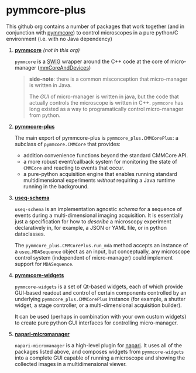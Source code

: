 # pymmcore-plus

This github org contains a number of packages that work together (and in 
conjunction with [pymmcore](https://github.com/micro-manager/pymmcore))
to control microscopes in a pure python/C environment (i.e. with no
Java dependency)

1. **[pymmcore](https://github.com/micro-manager/pymmcore)** *(not in this org)*

   `pymmcore` is a [SWIG](https://www.swig.org/) wrapper around the C++ code at the core
   of micro-manager ([mmCoreAndDevices](https://github.com/micro-manager/mmCoreAndDevices))
   
   > **side-note**: there is a common misconception that micro-manager is written in Java.
   >
   > The *GUI* of micro-manager is written in java, but the code that actually controls
   > the microscope is written in C++. `pymmcore` has long existed as a
   > way to programatically control micro-manager from python.

2. **[pymmcore-plus](https://github.com/pymmcore-plus/pymmcore-plus)**

   The main export of pymmcore-plus is `pymmcore_plus.CMMCorePlus`: a subclass of
   `pymmcore.CMMCore` that provides: 
   - addition convenience functions beyond the standard CMMCore API.
   - a more robust event/callback system for monitoring the state of `CMMCore` and
     reacting to events that occur.
   - a pure-python acquisition engine that enables running standard multidimensional
     experiments *without* requiring a Java runtime running in the background.

3. **[useq-schema](https://github.com/pymmcore-plus/useq-schema)**

   `useq-schema` is an implementation agnostic _schema_ for a sequence
   of events during a multi-dimensional imaging acquisition.  It is essentially
   just a specification for how to _describe_ a microscopy experiment declaratively
   in, for example, a JSON or YAML file, or in python dataclasses.
   
   The `pymmcore_plus.CMMCorePlus.run_mda` method accepts an instance of a
   `useq.MDASequence` object as an input, but conceptually, any microscope control
   system (independent of micro-manager) could implement support for `MDASequence`.

4. **[pymmcore-widgets](https://github.com/pymmcore-plus/pymmcore-widgets)**

   `pymmcore-widgets` is a set of Qt-based widgets, each of which provide GUI-based
   readout and control of certain components controlled by an underlying
   `pymmcore_plus.CMMCorePlus` instance (for example, a shutter widget, a stage
   controller, or a multi-dimensional acquisition builder).
   
   It can be used (perhaps in combination with your own custom widgets) to create
   pure python GUI interfaces for controlling micro-manager.
   
5. **[napari-micromanager](https://github.com/pymmcore-plus/napari-micromanager)**

   `napari-micromanager` is a high-level plugin for [napari](https://github.com/napari/napari).
   It uses all of the packages listed above, and composes widgets from `pymmcore-widgets`
   into a complete GUI capable of running a microscope and showing the collected images
   in a multidimensional viewer.
 
